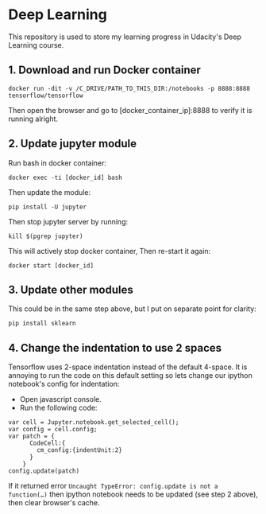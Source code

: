 # Deep Learning

This repository is used to store my learning progress in Udacity's Deep Learning course.

## 1. Download and run Docker container

`docker run -dit -v /C_DRIVE/PATH_TO_THIS_DIR:/notebooks -p 8888:8888 tensorflow/tensorflow`

Then open the browser and go to [docker_container_ip]:8888 to verify it is running alright.

## 2. Update jupyter module

Run bash in docker container:

`docker exec -ti [docker_id] bash`

Then update the module:

`pip install -U jupyter`

Then stop jupyter server by running:

`kill $(pgrep jupyter)`

This will actively stop docker container, Then re-start it again:

`docker start [docker_id]`

## 3. Update other modules

This could be in the same step above, but I put on separate point for clarity:

`pip install sklearn`

## 4. Change the indentation to use 2 spaces

Tensorflow uses 2-space indentation instead of the default 4-space. It is annoying to run the code on
this default setting so lets change our ipython notebook's config for indentation:
- Open javascript console.
- Run the following code:
```
var cell = Jupyter.notebook.get_selected_cell();
var config = cell.config;
var patch = {
      CodeCell:{
        cm_config:{indentUnit:2}
      }
    }
config.update(patch)
```

If it returned error `Uncaught TypeError: config.update is not a function(…)` then ipython notebook needs to be updated (see step 2 above), then clear browser's cache.